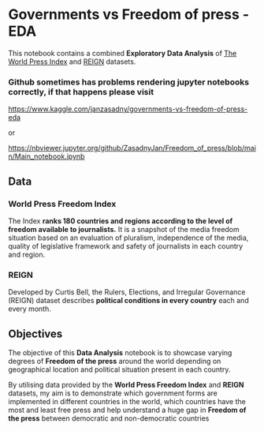 # Governments vs Freedom of press - EDA

This notebook contains a combined **Exploratory Data Analysis** of [The World Press Index](https://www.kaggle.com/jaykumar1607/world-press-index-20192021) and [REIGN](https://www.kaggle.com/janzasadny/rulers-elections-and-irregular-governance) datasets.


### Github sometimes has problems rendering jupyter notebooks correctly, if that happens please visit 

https://www.kaggle.com/janzasadny/governments-vs-freedom-of-press-eda

or

https://nbviewer.jupyter.org/github/ZasadnyJan/Freedom_of_press/blob/main/Main_notebook.ipynb

## Data

### World Press Freedom Index
The Index **ranks 180 countries and regions according to the level of freedom available to journalists.** It is a snapshot of the media freedom situation based on an evaluation of pluralism, independence of the media, quality of legislative framework and safety of journalists in each country and region.

### REIGN
Developed by Curtis Bell, the Rulers, Elections, and Irregular Governance (REIGN) dataset describes **political conditions in every country** each and every month. 

## Objectives

The objective of this **Data Analysis** notebook is to showcase varying degrees of **Freedom of the press** around the world depending on geographical location and political situation present in each country.

By utilising data provided by the **World Press Freedom Index** and **REIGN** datasets, my aim is to demonstrate which government forms are implemented in different countries in the world, which countries have the most and least free press and help understand a huge gap in **Freedom of the press** between democratic and non-democratic countries
